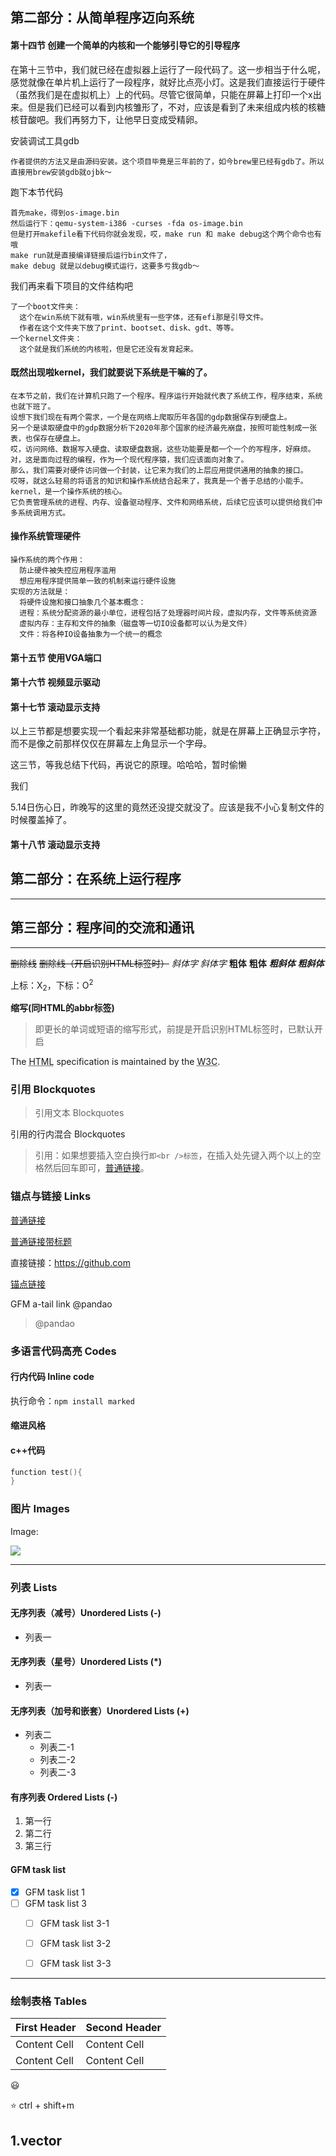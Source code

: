 ## 第二部分：从简单程序迈向系统



#### 第十四节   创建一个简单的内核和一个能够引导它的引导程序

在第十三节中，我们就已经在虚拟器上运行了一段代码了。这一步相当于什么呢，感觉就像在单片机上运行了一段程序，就好比点亮小灯。这是我们直接运行于硬件（虽然我们是在虚拟机上）上的代码。尽管它很简单，只能在屏幕上打印一个x出来。但是我们已经可以看到内核雏形了，不对，应该是看到了未来组成内核的核糖核苷酸吧。我们再努力下，让他早日变成受精卵。

安装调试工具gdb

    作者提供的方法又是由源码安装。这个项目毕竟是三年前的了，如今brew里已经有gdb了。所以直接用brew安装gdb就ojbk～

跑下本节代码

    首先make，得到os-image.bin
    然后运行下：qemu-system-i386 -curses -fda os-image.bin
    但是打开makefile看下代码你就会发现，哎，make run 和 make debug这个两个命令也有哦
    make run就是直接编译链接后运行bin文件了，
    make debug 就是以debug模式运行，这要多亏我gdb～

我们再来看下项目的文件结构吧

    了一个boot文件夹：
      这个在win系统下就有哦，win系统里有一些字体，还有efi那是引导文件。
      作者在这个文件夹下放了print、bootset、disk、gdt、等等。
    一个kernel文件夹：
      这个就是我们系统的内核啦，但是它还没有发育起来。

#### 既然出现啦kernel，我们就要说下系统是干嘛的了。
    在本节之前，我们在计算机只跑了一个程序。程序运行开始就代表了系统工作，程序结束，系统也就下班了。
    设想下我们现在有两个需求，一个是在网络上爬取历年各国的gdp数据保存到硬盘上。
    另一个是读取硬盘中的gdp数据分析下2020年那个国家的经济最先崩盘，按照可能性制成一张表，也保存在硬盘上。
    哎，访问网络、数据写入硬盘、读取硬盘数据，这些功能要是都一个一个的写程序，好麻烦。
    对，这是面向过程的编程，作为一个现代程序猿，我们应该面向对象了。
    那么，我们需要对硬件访问做一个封装，让它来为我们的上层应用提供通用的抽象的接口。
    哎呀，就这么轻易的将语言的知识和操作系统结合起来了，我真是一个善于总结的小能手。
    kernel，是一个操作系统的核心。
    它负责管理系统的进程、内存、设备驱动程序、文件和网络系统，后续它应该可以提供给我们中多系统调用方式。
#### 操作系统管理硬件
    操作系统的两个作用：
      防止硬件被失控应用程序滥用
      想应用程序提供简单一致的机制来运行硬件设施
    实现的方法就是：
      将硬件设施和接口抽象几个基本概念：
      进程：系统分配资源的最小单位，进程包括了处理器时间片段，虚拟内存，文件等系统资源
      虚拟内存：主存和文件的抽象（磁盘等一切IO设备都可以认为是文件）
      文件：将各种IO设备抽象为一个统一的概念



#### 第十五节   使用VGA端口
#### 第十六节   视频显示驱动
#### 第十七节   滚动显示支持
以上三节都是想要实现一个看起来非常基础都功能，就是在屏幕上正确显示字符，而不是像之前那样仅仅在屏幕左上角显示一个字母。

这三节，等我总结下代码，再说它的原理。哈哈哈，暂时偷懒

我们

5.14日伤心日，昨晚写的这里的竟然还没提交就没了。应该是我不小心复制文件的时候覆盖掉了。


#### 第十八节   滚动显示支持



## 第二部分：在系统上运行程序
-------------


## 第三部分：程序间的交流和通讯
-------------


~~删除线~~ <s>删除线（开启识别HTML标签时）</s>
*斜体字*      _斜体字_
**粗体**  __粗体__
***粗斜体*** ___粗斜体___

上标：X<sub>2</sub>，下标：O<sup>2</sup>

**缩写(同HTML的abbr标签)**

> 即更长的单词或短语的缩写形式，前提是开启识别HTML标签时，已默认开启

The <abbr title="Hyper Text Markup Language">HTML</abbr> specification is maintained by the <abbr title="World Wide Web Consortium">W3C</abbr>.


### 引用 Blockquotes

> 引用文本 Blockquotes

引用的行内混合 Blockquotes

> 引用：如果想要插入空白换行`即<br />标签`，在插入处先键入两个以上的空格然后回车即可，[普通链接](http://localhost/)。

### 锚点与链接 Links

[普通链接](http://localhost/)

[普通链接带标题](http://localhost/ "普通链接带标题")

直接链接：<https://github.com>

[锚点链接][anchor-id]

[anchor-id]: http://www.this-anchor-link.com/

GFM a-tail link @pandao

> @pandao

### 多语言代码高亮 Codes

#### 行内代码 Inline code

执行命令：`npm install marked`

#### 缩进风格



#### c++代码　

```C++
function test(){
}
```


### 图片 Images

Image:

![](htts://pndao.gitub.io/edior.md/examples/images/4.j)


----

### 列表 Lists

#### 无序列表（减号）Unordered Lists (-)

- 列表一


#### 无序列表（星号）Unordered Lists (*)

* 列表一


#### 无序列表（加号和嵌套）Unordered Lists (+)

+ 列表二
    + 列表二-1
    + 列表二-2
    + 列表二-3


#### 有序列表 Ordered Lists (-)

1. 第一行
2. 第二行
3. 第三行

#### GFM task list

- [x] GFM task list 1
- [ ] GFM task list 3
    - [ ] GFM task list 3-1
    - [ ] GFM task list 3-2
    - [ ] GFM task list 3-3


----

### 绘制表格 Tables

| First Header  | Second Header |
| ------------- | ------------- |
| Content Cell  | Content Cell  |
| Content Cell  | Content Cell  |



:smiley:

:star:
ctrl + shift+m
## 1.vector
